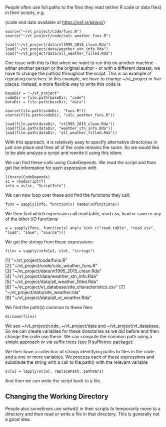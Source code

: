 People often use full paths to the files they read (either R code or data files)
in their scripts, e.g.

(code and data available at https://osf.io/gkwjx/)

```
source("~/vt_project/code/funs.R")
source("~/vt_project/code/calc_weather_funs.R")

load("~/vt_project/data/vt1995_2015_clean.Rda")
load("~/vt_project/data/weather_stn_info.Rda")
load("~/vt_project/data/all_weather_filled.Rda")
```
One issue with this is that when we want to run this on
another machine - either another person or the original author -
or with a different dataset, we have to change the path(s) throughout 
the script. This is an example of repeating ourselves.
In this example, we have to change ~/vt_project in five places.
Instead, a more flexible way to write this code is
```
baseDir = "~/vt_project"
codeDir = file.path(baseDir, "code")
dataDir = file.path(baseDir, "data")
```
```
source(file.path(codeDir, "funs.R"))
source(file.path(codeDir, "calc_weather_funs.R"))

load(file.path(dataDir, "vt1995_2015_clean.Rda"))
load(file.path(dataDir, "weather_stn_info.Rda"))
load(file.path(dataDir, "all_weather_filled.Rda"))
```
With this approach, it is relatively easy to specify alternative directories
in just one place and then all of the code remains the same.
So we would like to be able analyze a script and rewrite it using this idiom.

We can find these calls  using CodeDepends.
We read the script and then get the information for each expression with
```
library(CodeDepends)
sc = readScript(f)
info = as(sc, "ScriptInfo")
```
We can now loop over these and find the functions they call:
```
funs = sapply(info, function(x) names(x@functions))
```

We then find which expression call read.table, read.csv, load or save or any of the other
I/O functions:
```
w = sapply(funs, function(x) any(x %in% c("read.table", "read.csv", "load", "save", "source")))
```

We get the strings from these expressions:
```
files = sapply(info[w], slot, "strings")
```
[1] "~/vt_project/code/funs.R"                         
[2] "~/vt_project/code/calc_weather_funs.R"            
[3] "~/vt_project/data/vt1995_2015_clean.Rda"          
[4] "~/vt_project/data/weather_stn_info.Rda"           
[5] "~/vt_project/data/all_weather_filled.Rda"         
[6] "~/vt_project/vt_database/site_characteristics.csv"
[7] "~/vt_project/data/site_weather.rda"               
[8] "~/vt_project/data/all_vt_weather.Rda"             


We find the path(s) common to these files:
```
dirname(files)
```
We see ~/vt_project/code, ~/vt_project/data and ~/vt_project/vt_database.
So we can create variables for these directories as we did before
and then change the code use these.
We can compute the common path using a simple approach or via suffix trees (see R suffixtree
package):

We then have a collection of strings identifying paths to files in the code and a 
one or more variables. We process each of these expressions and substitute the 
string with a call to file.path() with the relevant variable 
```
sc[w] = lapply(sc[w], replacePath, pathVars)
```
And then we can write the script back to a file.

## Changing the Working Directory
People also sometimes use setwd() in their scripts 
to temporarily move to a directory and then read or write a file in that directory.
This is generally not a good idea.
